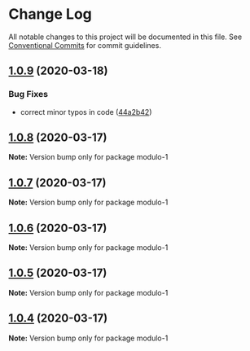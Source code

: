# Change Log

All notable changes to this project will be documented in this file.
See [Conventional Commits](https://conventionalcommits.org) for commit guidelines.

## [1.0.9](https://github.com/fmontada/lerna/compare/modulo-1@1.0.8...modulo-1@1.0.9) (2020-03-18)


### Bug Fixes

* correct minor typos in code ([44a2b42](https://github.com/fmontada/lerna/commit/44a2b42fac42a2e9b84b988fbb5f893672184d67))





## [1.0.8](https://github.com/fmontada/lerna/compare/modulo-1@1.0.7...modulo-1@1.0.8) (2020-03-17)

**Note:** Version bump only for package modulo-1





## [1.0.7](https://github.com/fmontada/lerna/compare/modulo-1@1.0.6...modulo-1@1.0.7) (2020-03-17)

**Note:** Version bump only for package modulo-1





## [1.0.6](https://github.com/fmontada/lerna/compare/modulo-1@1.0.5...modulo-1@1.0.6) (2020-03-17)

**Note:** Version bump only for package modulo-1





## [1.0.5](https://github.com/fmontada/lerna/compare/modulo-1@1.0.4...modulo-1@1.0.5) (2020-03-17)

**Note:** Version bump only for package modulo-1





## [1.0.4](https://github.com/fmontada/lerna/compare/modulo-1@1.0.3...modulo-1@1.0.4) (2020-03-17)

**Note:** Version bump only for package modulo-1
